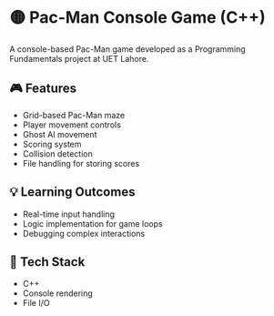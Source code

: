 # 🟡 Pac-Man Console Game (C++)

A console-based Pac-Man game developed as a Programming Fundamentals project at UET Lahore.

## 🎮 Features
- Grid-based Pac-Man maze
- Player movement controls
- Ghost AI movement
- Scoring system
- Collision detection
- File handling for storing scores

## 💡 Learning Outcomes
- Real-time input handling
- Logic implementation for game loops
- Debugging complex interactions

## 🧪 Tech Stack
- C++
- Console rendering
- File I/O

